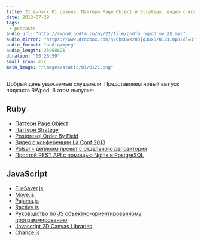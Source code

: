 ```yaml
---
title: 21 выпуск 01 сезона. Паттерн Page Object и Strategy, видео с конференции La Conf 2013, Move.js, Pajama.js и прочее
date: 2013-07-29
tags:
 - podcasts
audio_url: "http://rwpod.podfm.ru/my/22/file/podfm_rwpod_my_21.mp3"
audio_mirror: "https://www.dropbox.com/s/6hx0wkz03jq3ux5/0121.mp3?dl=1"
audio_format: "audio/mpeg"
audio_length: 25968821
duration: "00:26:59"
small_icon: mic
main_image: "/images/static/01/0121.png"
---
```


Добрый день уважаемые слушатели. Представляем новый выпуск подкаста RWpod. В этом выпуске:

## Ruby

 - [Паттерн Page Object](http://blog.josephwilk.net/cucumber/page-object-pattern.html)
 - [Паттерн Strategy](http://reefpoints.dockyard.com/2013/07/25/design-patterns-strategy-pattern.html)
 - [Postgresql Order By Field](http://paramitech.com/postgres-order-by-field/)
 - [Видео с конференции La Conf 2013](http://video.la-conf.org/2013)
 - [Pulsar - деплоим проект с отдельного репозитория](http://pulsar.nebulab.it/)
 - [Простой REST API с помощью Nginx и PostgreSQL](http://rny.io/nginx/postgresql/2013/07/26/simple-api-with-nginx-and-postgresql.html)

## JavaScript

 - [FileSaver.js](https://github.com/eligrey/FileSaver.js/)
 - [Move.js](https://github.com/skycocker/move.js)
 - [Pajama.js](http://www.pajamajs.com/)
 - [Ractive.js](http://www.ractivejs.org/)
 - [Руководство по JS объектно-ориентированному программированию](http://www.objectplayground.com/)
 - [Javascript 2D Canvas Libraries](https://docs.google.com/spreadsheet/ccc?key=0Aqj_mVmuz3Y8dHNhUVFDYlRaaXlyX0xYSTVnalV5ZlE#gid=0)
 - [Chance.js](http://chancejs.com/)

<!--more-->
